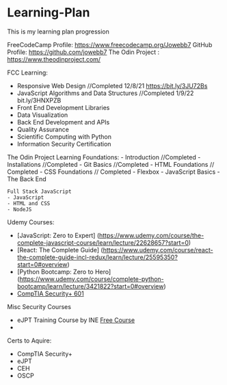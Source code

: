 # Learning-Plan
This is my learning plan progression

FreeCodeCamp Profile: https://www.freecodecamp.org/Jowebb7
GitHub Profile: https://github.com/jowebb7
The Odin Project : https://www.theodinproject.com/

FCC Learning:
- Responsive Web Design //Completed 12/8/21 https://bit.ly/3JU72Bs
- JavaScript Algorithms and Data Structures //Completed 1/9/22 bit.ly/3HNXPZB
- Front End Development Libraries
- Data Visualization
- Back End Development and APIs
- Quality Assurance
- Scientific Computing with Python
- Information Security Certification

The Odin Project Learning
    Foundations:
    - Introduction //Completed
    - Installations //Completed
    - Git Basics //Completed
    - HTML Foundations // Completed
    - CSS Foundations // Completed
    - Flexbox
    - JavaScript Basics
    - The Back End
    
    Full Stack JavaScript
    - JavaScript
    - HTML and CSS
    - NodeJS


Udemy Courses:
- [JavaScript: Zero to Expert] (https://www.udemy.com/course/the-complete-javascript-course/learn/lecture/22628657?start=0)
- [React: The Complete Guide] (https://www.udemy.com/course/react-the-complete-guide-incl-redux/learn/lecture/25595350?start=0#overview)
- [Python Bootcamp: Zero to Hero] (https://www.udemy.com/course/complete-python-bootcamp/learn/lecture/3421822?start=0#overview)
- [CompTIA Security+ 601](https://www.udemy.com/course/comptia_security_sy0-601_certification_training_class/learn/lecture/23582190?start=721#overview)

Misc Security Courses
- eJPT Training Course by INE [Free Course](https://my.ine.com/path/a223968e-3a74-45ed-884d-2d16760b8bbd)
- 

Certs to Aquire:
- CompTIA Security+
- eJPT
- CEH
- OSCP


